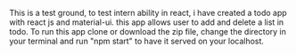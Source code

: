 This is a test ground, to test intern ability in react, i have created a todo app with react js and material-ui. 
this app allows user to add and delete a list in todo.
To run this app clone or download the zip file, change the directory in your terminal and run "npm start" to have it served on your localhost.
